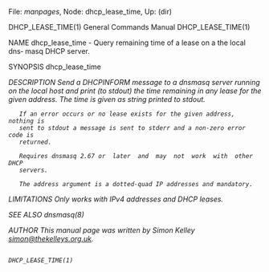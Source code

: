 File: *manpages*,  Node: dhcp_lease_time,  Up: (dir)

DHCP_LEASE_TIME(1)          General Commands Manual         DHCP_LEASE_TIME(1)



NAME
       dhcp_lease_time  -  Query remaining time of a lease on a the local dns‐
       masq DHCP server.

SYNOPSIS
       dhcp_lease_time <address>

DESCRIPTION
       Send a DHCPINFORM message to a dnsmasq server running on the local host
       and  print  (to  stdout)  the time remaining in any lease for the given
       address. The time is given as string printed to stdout.

       If an error occurs or no lease exists for the given address, nothing is
       sent to stdout a message is sent to stderr and a non-zero error code is
       returned.

       Requires dnsmasq 2.67 or  later  and  may  not  work  with  other  DHCP
       servers.

       The address argument is a dotted-quad IP addresses and mandatory.

LIMITATIONS
       Only works with IPv4 addresses and DHCP leases.

SEE ALSO
       dnsmasq(8)

AUTHOR
       This manual page was written by Simon Kelley <simon@thekelleys.org.uk>.





                                                            DHCP_LEASE_TIME(1)
